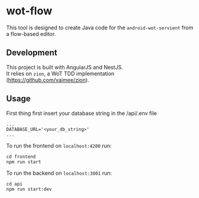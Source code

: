 # wot-flow
This tool is designed to create Java code for the `android-wot-servient` from a flow-based editor.

## Development
This project is built with AngularJS and NestJS.\
It relies on `zion`, a WoT TDD implementation (https://github.com/vaimee/zion).

## Usage
First thing first insert your database string in the /api/.env file
```
...
DATABASE_URL='<your_db_string>'
...
```

To run the frontend on `localhost:4200` run:
```
cd frontend
npm run start
```

To run the backend on `localhost:3001` run:
```
cd api
npm run start:dev
```
